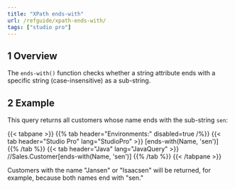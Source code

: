 ```yaml
---
title: "XPath ends-with"
url: /refguide/xpath-ends-with/
tags: ["studio pro"]
---
```


## 1 Overview

The `ends-with()` function checks whether a string attribute ends with a specific string (case-insensitive) as a sub-string.

## 2 Example

This query returns all customers whose name ends with the sub-string `sen`:

{{< tabpane >}}
  {{% tab header="Environments:" disabled=true /%}}
  {{< tab header="Studio Pro" lang="StudioPro" >}}
    [ends-with(Name, 'sen')]
    {{% /tab %}}
  {{< tab header="Java" lang="JavaQuery" >}}
     //Sales.Customer[ends-with(Name, 'sen')]
    {{% /tab %}}
{{< /tabpane >}}

Customers with the name "Jansen" or "Isaacsen" will be returned, for example, because both names end with "sen."

